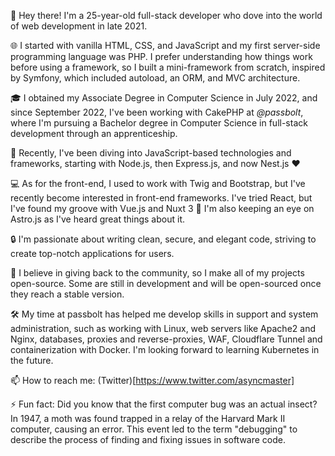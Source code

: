 🚀 Hey there! I'm a 25-year-old full-stack developer who dove into the world of web development in late 2021. 

🌐 I started with vanilla HTML, CSS, and JavaScript and my first server-side programming language was PHP. I prefer understanding how things work before using a framework, so I built a mini-framework from scratch, inspired by Symfony, which included autoload, an ORM, and MVC architecture.


🎓 I obtained my Associate Degree in Computer Science in July 2022, and since September 2022, I've been working with CakePHP at *@passbolt*, where I'm pursuing a Bachelor degree in Computer Science in full-stack development through an apprenticeship.


🔧 Recently, I've been diving into JavaScript-based technologies and frameworks, starting with Node.js, then Express.js, and now Nest.js ❤️ 


💻 As for the front-end, I used to work with Twig and Bootstrap, but I've recently become interested in front-end frameworks. I've tried React, but I've found my groove with Vue.js and Nuxt 3 💚 I'm also keeping an eye on Astro.js as I've heard great things about it.


🔒 I'm passionate about writing clean, secure, and elegant code, striving to create top-notch applications for users.


🌟 I believe in giving back to the community, so I make all of my projects open-source. Some are still in development and will be open-sourced once they reach a stable version.


🛠️ My time at passbolt has helped me develop skills in support and system administration, such as working with Linux, web servers like Apache2 and Nginx, databases, proxies and reverse-proxies, WAF, Cloudflare Tunnel and containerization with Docker. I'm looking forward to learning Kubernetes in the future.


📫 How to reach me: (Twitter)[https://www.twitter.com/asyncmaster]


⚡ Fun fact: Did you know that the first computer bug was an actual insect? In 1947, a moth was found trapped in a relay of the Harvard Mark II computer, causing an error. This event led to the term "debugging" to describe the process of finding and fixing issues in software code.
